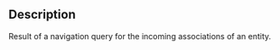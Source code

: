 Description
--------------------

Result of a navigation query for the incoming associations of an entity.